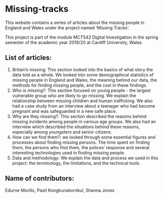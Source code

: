 # Missing-tracks

This website contains a series of articles about the missing people in England and Wales under the project named ‘Missing Tracks’. 

This project is part of the module MCT542 Digital Investigation in the spring semester of the academic year 2019/20 at Cardiff University, Wales.

## List of articles:

1. Britain’s missing: This section looked into the basics of what story the data told as a whole. We looked into some demographical statistics of missing people in England and Wales, the meaning behind our data, the methods for finding missing people, and the cost in these findings.
2. Who is missing?: This section focused on young people - the largest vulnerable group who are likely to go missing. We explain the relationship between missing children and human trafficking. We also had a case study from an interview about a teenager who had become pregnant and was safeguarded in a new safe place.
3. Why are they missing?: This section described the reasons behind missing incidents among people in various age groups. We also had an interview which described the situations behind these reasons, especially among youngsters and senior citizens.
4. How can we find them?: we looked through some essential figures and processes about finding missing persons. The time spent on finding them, the persons who find them, the polices’ response and several interesting technologies used in finding missing people.
5. Data and methodology: We explain the data and process we used in this project: the terminology, the limitations, and the technical tools.

## Name of contributors:

Edurne Morillo, Pasit Kongkunakornkul, Shanna Jones